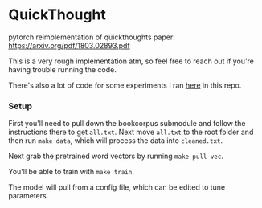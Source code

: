 # QuickThought
pytorch reimplementation of quickthoughts paper: https://arxiv.org/pdf/1803.02893.pdf

This is a very rough implementation atm, so feel free to reach out if you're having trouble running the code.

There's also a lot of code for some experiments I ran [here](https://jcaip.github.io/Quickthoughts/) in this repo.

### Setup

First you'll need to pull down the bookcorpus submodule and follow the instructions there to get `all.txt`.
Next move `all.txt` to the root folder and then run `make data`, which will process the data into `cleaned.txt`.

Next grab the pretrained word vectors by running `make pull-vec`.

You'll be able to train with `make train`.

The model will pull from a config file, which can be edited to tune parameters.


